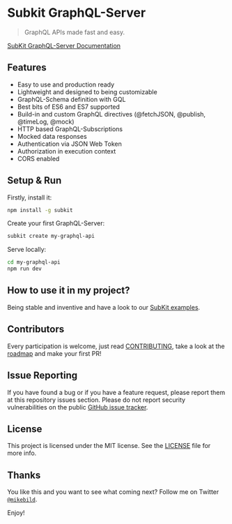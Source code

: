 # Subkit GraphQL-Server

> GraphQL APIs made fast and easy.

[SubKit GraphQL-Server Documentation](docs/README.md)

## Features

* Easy to use and production ready
* Lightweight and designed to being customizable
* GraphQL-Schema definition with GQL
* Best bits of ES6 and ES7 supported
* Build-in and custom GraphQL directives (@fetchJSON, @publish, @timeLog, @mock)
* HTTP based GraphQL-Subscriptions
* Mocked data responses
* Authentication via JSON Web Token
* Authorization in execution context
* CORS enabled

## Setup & Run

Firstly, install it:

```bash
npm install -g subkit
```

Create your first GraphQL-Server:

```bash
subkit create my-graphql-api
```

Serve locally:

```bash
cd my-graphql-api
npm run dev
```

## How to use it in my project?

Being stable and inventive and have a look to our [SubKit examples](https://github.com/codecommission/subkit-examples).

## Contributors

Every participation is welcome, just read [CONTRIBUTING](CONTRIBUTING.md), take a look at the [roadmap](docs/ROADMAP.md) and make your first PR!

## Issue Reporting

If you have found a bug or if you have a feature request, please report them at this repository issues section. Please do not report security vulnerabilities on the public [GitHub issue tracker](https://github.com/codecommission/subkit/issues).

## License

This project is licensed under the MIT license. See the [LICENSE](LICENSE) file for more info.

## Thanks

You like this and you want to see what coming next? Follow me on Twitter [`@mikebild`](https://twitter.com/mikebild).

Enjoy!
